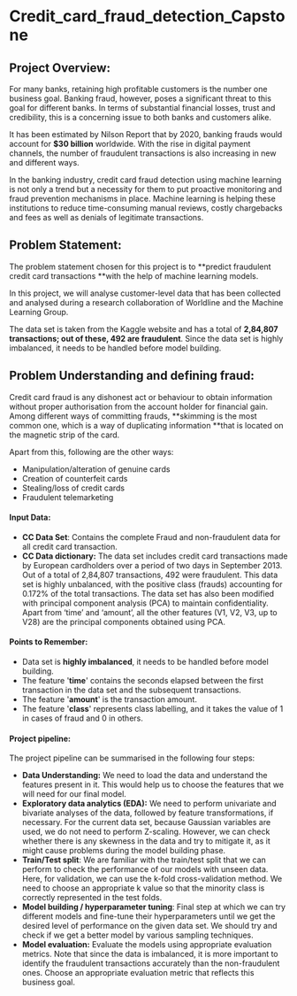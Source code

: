 # Credit_card_fraud_detection_Capstone

## Project Overview:
For many banks, retaining high profitable customers is the number one business goal. Banking fraud, however, poses a significant threat to this goal for different banks. In terms of substantial financial losses, trust and credibility, this is a concerning issue to both banks and customers alike.

It has been estimated by Nilson Report that by 2020, banking frauds would account for **$30 billion** worldwide. With the rise in digital payment channels, the number of fraudulent transactions is also increasing in new and different ways.

In the banking industry, credit card fraud detection using machine learning is not only a trend but a necessity for them to put proactive monitoring and fraud prevention mechanisms in place. Machine learning is helping these institutions to reduce time-consuming manual reviews, costly chargebacks and fees as well as denials of legitimate transactions.

## Problem Statement:
The problem statement chosen for this project is to **predict fraudulent credit card transactions **with the help of machine learning models.

In this project, we will analyse customer-level data that has been collected and analysed during a research collaboration of Worldline and the Machine Learning Group.

The data set is taken from the Kaggle website and has a total of **2,84,807 transactions; out of these, 492 are fraudulent**. Since the data set is highly imbalanced, it needs to be handled before model building.

## Problem Understanding and defining fraud:
Credit card fraud is any dishonest act or behaviour to obtain information without proper authorisation from the account holder for financial gain. Among different ways of committing frauds, **skimming is the most common one, which is a way of duplicating information **that is located on the magnetic strip of the card.

Apart from this, following are the other ways:

- Manipulation/alteration of genuine cards
- Creation of counterfeit cards
- Stealing/loss of credit cards
- Fraudulent telemarketing

#### Input Data:
- **CC Data Set**: Contains the complete Fraud and non-fraudulent data for all credit card transaction.
- **CC Data dictionary:** The data set includes credit card transactions made by European cardholders over a period of two days in September 2013. Out of a total of 2,84,807 transactions, 492 were fraudulent. This data set is highly unbalanced, with the positive class (frauds) accounting for 0.172% of the total transactions. The data set has also been modified with principal component analysis (PCA) to maintain confidentiality. Apart from ‘time’ and ‘amount’, all the other features (V1, V2, V3, up to V28) are the principal components obtained using PCA.

#### Points to Remember:
- Data set is **highly imbalanced**, it needs to be handled before model building.
- The feature '**time**' contains the seconds elapsed between the first transaction in the data set and the subsequent transactions.
- The feature '**amount**' is the transaction amount.
- The feature '**class**' represents class labelling, and it takes the value of 1 in cases of fraud and 0 in others.

#### Project pipeline:
The project pipeline can be summarised in the following four steps:

- **Data Understanding:** We need to load the data and understand the features present in it. This would help us to choose the features that we will need for our final model.
- **Exploratory data analytics (EDA):** We need to perform univariate and bivariate analyses of the data, followed by feature transformations, if necessary. For the current data set, because Gaussian variables are used, we do not need to perform Z-scaling. However, we can check whether there is any skewness in the data and try to mitigate it, as it might cause problems during the model building phase.
- **Train/Test split**: We are familiar with the train/test split that we can perform to check the performance of our models with unseen data. Here, for validation, we can use the k-fold cross-validation method. We need to choose an appropriate k value so that the minority class is correctly represented in the test folds.
- **Model building / hyperparameter tuning**: Final step at which we can try different models and fine-tune their hyperparameters until we get the desired level of performance on the given data set. We should try and check if we get a better model by various sampling techniques.
- **Model evaluation:** Evaluate the models using appropriate evaluation metrics. Note that since the data is imbalanced, it is more important to identify the fraudulent transactions accurately than the non-fraudulent ones. Choose an appropriate evaluation metric that reflects this business goal.
